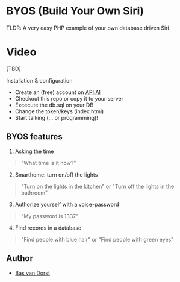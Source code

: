 # BYOS (Build Your Own Siri)
TLDR: A very easy PHP example of your own database driven Siri


# Video
[TBD]

Installation & configuration
* Create an (free) account on [API.AI](http://api.ai)
* Checkout this repo or copy it to your server
* Excecute the db.sql on your DB
* Change the token/keys (index.html)
* Start talking (... or programming)!


## BYOS features
1. Asking the time
> "What time is it now?"

2. Smarthome: turn on/off the lights
> "Turn on the lights in the kitchen"
or
> "Turn off the lights in the bathroom"

3. Authorize yourself with a voice-password
> "My password is 1337"

4. Find records in a database
> "Find people with blue hair"
or 
> "Find people with green eyes"


## Author
* [Bas van Dorst](http://linkedin.com/in/basvandorst)
